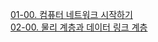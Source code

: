 [01-00. 컴퓨터 네트워크 시작하기](</독서/9. 혼자 공부하는 네트워크/01. 컴퓨터 네트워크 시작하기/01-00. 컴퓨터 네트워크 시작하기.md>)\
[02-00. 물리 계층과 데이터 링크 계층](</독서/9. 혼자 공부하는 네트워크/02. 물리 계층과 데이터 링크 계층/02-00. 물리 계층과 데이터 링크 계층.md>)